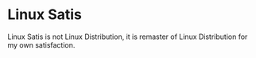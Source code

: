# Linux Satis
Linux Satis is not Linux Distribution, it is remaster of Linux Distribution for my own satisfaction. 
